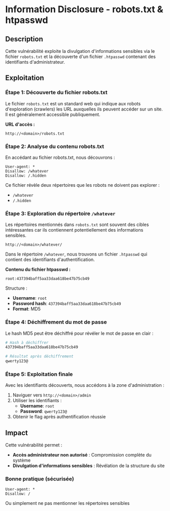 # Information Disclosure - robots.txt & htpasswd

## Description
Cette vulnérabilité exploite la divulgation d'informations sensibles via le fichier `robots.txt` et la découverte d'un fichier `.htpasswd` contenant des identifiants d'administrateur.

## Exploitation

### Étape 1: Découverte du fichier robots.txt
Le fichier `robots.txt` est un standard web qui indique aux robots d'exploration (crawlers) les URL auxquelles ils peuvent accéder sur un site. Il est généralement accessible publiquement.

**URL d'accès :**
```
http://<domain>/robots.txt
```

### Étape 2: Analyse du contenu robots.txt
En accédant au fichier robots.txt, nous découvrons :

```
User-agent: *
Disallow: /whatever
Disallow: /.hidden
```

Ce fichier révèle deux répertoires que les robots ne doivent pas explorer :
- `/whatever`
- `/.hidden`

### Étape 3: Exploration du répertoire `/whatever`
Les répertoires mentionnés dans `robots.txt` sont souvent des cibles intéressantes car ils contiennent potentiellement des informations sensibles.

```
http://<domain>/whatever/
```

Dans le répertoire `/whatever`, nous trouvons un fichier `.htpasswd` qui contient des identifiants d'authentification.

**Contenu du fichier htpasswd :**
```
root:437394baff5aa33daa618be47b75cb49
```

Structure :
- **Username**: `root`
- **Password hash**: `437394baff5aa33daa618be47b75cb49`
- **Format**: MD5

### Étape 4: Déchiffrement du mot de passe
Le hash MD5 peut être déchiffré pour révéler le mot de passe en clair :

```bash
# Hash à déchiffrer
437394baff5aa33daa618be47b75cb49

# Résultat après déchiffrement
qwerty123@
```

### Étape 5: Exploitation finale
Avec les identifiants découverts, nous accédons à la zone d'administration :

1. Naviguer vers `http://<domain>/admin`
2. Utiliser les identifiants :
   - **Username**: `root`
   - **Password**: `qwerty123@`
3. Obtenir le flag après authentification réussie

## Impact
Cette vulnérabilité permet :
- **Accès administrateur non autorisé** : Compromission complète du système
- **Divulgation d'informations sensibles** : Révélation de la structure du site

### Bonne pratique (sécurisée)
```
User-agent: *
Disallow: /
```
Ou simplement ne pas mentionner les répertoires sensibles
